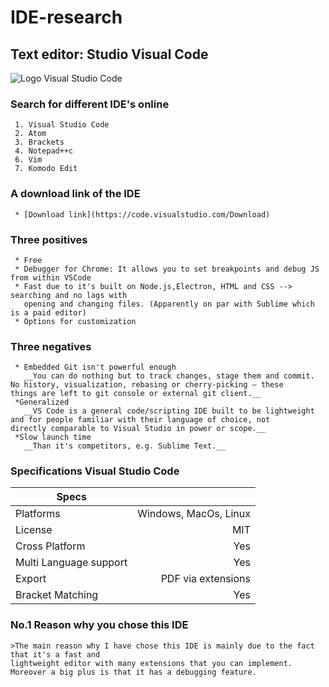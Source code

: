 # IDE-research

## Text editor: Studio Visual Code

![Logo Visual Studio Code](https://cdn-images-1.medium.com/max/1200/1*4pcAVkaZOTLrcUV9dio3oA.png)
### Search for different IDE's online

	 1. Visual Studio Code
	 2. Atom
	 3. Brackets
	 4. Notepad++c
	 6. Vim
	 7. Komodo Edit

### A download link of the IDE
	 * [Download link](https://code.visualstudio.com/Download)

### Three positives
	 * Free
	 * Debugger for Chrome: It allows you to set breakpoints and debug JS from within VSCode
	 * Fast due to it's built on Node.js,Electron, HTML and CSS --> searching and no lags with 
	   opening and changing files. (Apparently on par with Sublime which is a paid editor)
	 * Options for customization
### Three negatives
	 * Embedded Git isn't powerful enough
	   __You can do nothing but to track changes, stage them and commit. No history, visualization, rebasing or cherry-picking – these 		     things are left to git console or external git client.__
	 *Generalized
	   __VS Code is a general code/scripting IDE built to be lightweight and for people familiar with their language of choice, not 	     directly comparable to Visual Studio in power or scope.__
	 *Slow launch time
	   __Than it's competitors, e.g. Sublime Text.__
### Specifications Visual Studio Code

| Specs      	|			|
| ------------- | -----:|
| Platforms     | Windows, MacOs, Linux |
| License	| MIT 			|
| Cross Platform| Yes 			|
| Multi Language support   | Yes 	|
| Export	| PDF via extensions	|
| Bracket Matching | Yes 		|

### No.1 Reason why you chose this IDE

	>The main reason why I have chose this IDE is mainly due to the fact that it's a fast and 
	lightweight editor with many extensions that you can implement. Moreover a big plus is that it has a debugging feature.

